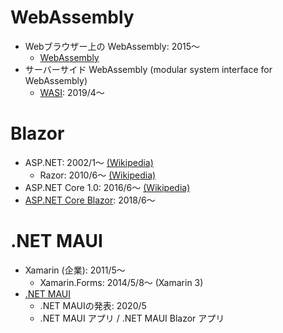 # WebAssembly

- Webブラウザー上の WebAssembly: 2015～
  - [WebAssembly](web-assembly.md)
- サーバーサイド WebAssembly (modular system interface for WebAssembly)
  - [WASI](wasi.md): 2019/4～

# Blazor

- ASP.NET: 2002/1～ [(Wikipedia)](https://en.wikipedia.org/wiki/ASP.NET)
  - Razor: 2010/6～ [(Wikipedia)](https://en.wikipedia.org/wiki/ASP.NET_Razor)
- ASP.NET Core 1.0: 2016/6～ [(Wikipedia)](https://en.wikipedia.org/wiki/ASP.NET_Core)
- [ASP.NET Core Blazor](blazor.md): 2018/6～

# .NET MAUI

- Xamarin (企業): 2011/5～
  - Xamarin.Forms: 2014/5/8～ (Xamarin 3)
- [.NET MAUI](maui.md)
  - .NET MAUIの発表: 2020/5
  - .NET MAUI アプリ / .NET MAUI Blazor アプリ
